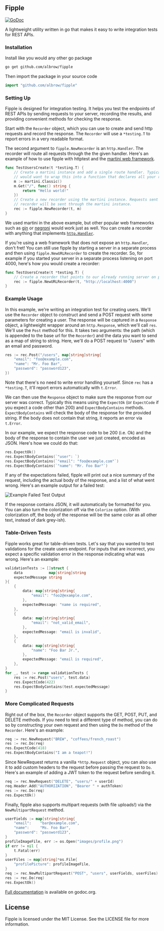 Fipple
------

[![GoDoc](https://godoc.org/github.com/albrow/fipple?status.svg)](https://godoc.org/github.com/albrow/fipple)

A lightweight utility written in go that makes it easy to write integration tests for REST APIs.

### Installation

Install like you would any other go package

``` bash
go get github.com/albrow/fipple
```

Then import the package in your source code

``` go
import "github.com/albrow/fipple"
```

### Setting Up

Fipple is designed for integration testing. It helps you test the endpoints of
REST APIs by sending requests to your server, recording the results, and
providing convenient methods for checking the response.

Start with the `Recorder` object, which you can use to create and send http
requests and record the response. The `Recorder` will use a `*testing.T` to
report errors in a very readable format.

The second argument to `fipple.NewRecorder` is an `http.Handler`. The recorder
will route all requests through the the given handler. Here's an example of how
to use fipple with httptest and the
[martini web framework](https://github.com/go-martini/martini).

```go
func TestUsersCreate(t *testing.T) {
	// Create a martini instance and add a single route handler. Typically you
	// would want to wrap this into a function that declares all your routes.
	m := martini.Classic()
	m.Get("/", func() string {
		return "Hello world!"
	})
	// Create a new recorder using the martini instance. Requests sent using the
	// recorder will be sent through the martini instance.
	rec := fipple.NewRecorder(t, m)
}
```

We used martini in the above example, but other popular web frameworks such as
[gin](https://github.com/gin-gonic/gin) or
[negroni](https://github.com/codegangsta/negroni) would work just as well.
You can create a recorder with anything that implements
[`http.Handler`](http://golang.org/pkg/net/http/#Handler).

If you're using a web framework that does not expose an `http.Handler`, don't
fret! You can still use fipple by starting a server in a separate process and
then using `fipple.NewURLRecorder` to create the recorder. So, for example if
you started your server in a separate process listening on port 4000, here's how
you would create a recorder:

```go
func TestUsersCreate(t *testing.T) {
	// Create a recorder that points to our already running server on port 4000.
	rec := fipple.NewURLRecorder(t, "http://localhost:4000")
}
```

### Example Usage

In this example, we're writing an integration test for creating users. We'll use
the `Recorder` object to construct and send a POST request with some parameters
for creating a user. The response will be captured in a `Response` object, a
lightweight wrapper around an `http.Response`, which we'll call `res`. We'll use
the `Post` method for this. It takes two arguments: the path (which is appended
to the base url for the `Recorder`) and the data you want to send as a map of
string to string. Here, we'll do a POST request to "/users" with
an email and password.

```go
res := rec.Post("/users", map[string]string{
	"email": "foo@example.com",
	"name": "Mr. Foo Bar",
	"password": "password123",
})
```

Note that there's no need to write error handling yourself. Since `rec` has a
`*testing.T`, it'll report errors automatically with `t.Error`.

We can then use the `Response` object to make sure the response from our server
was correct. Typically this means using the `ExpectOk` (or `ExpectCode` if you
expect a code other than 200) and `ExpectBodyContains` methods.
`ExpectBodyContains` will check the body of the response for the provided
string. If the body does not contain that string, it reports an error via
`t.Error`.

In our example, we expect the response code to be 200 (i.e. Ok) and the body of
the response to contain the user we just created, encoded as JSON. Here's how we
could do that:

```go
res.ExpectOk()
res.ExpectBodyContains(`"user": `)
res.ExpectBodyContains(`"email": "foo@example.com"`)
res.ExpectBodyContains(`"name": "Mr. Foo Bar"`)
```

If any of the expectations failed, fipple will print out a nice summary of the
request, including the actual body of the response, and a list of what went
wrong. Here's an example output for a failed test:

![Example Failed Test Output](http://oi59.tinypic.com/rj37kk.jpg)

If the response contains JSON, it will automatically be formatted for you. You
can also turn the colorization off via the `Colorize` option. (With colorization
off, the body of the response will be the same color as all other text, instead
of dark grey-ish).

### Table-Driven Tests

Fipple works great for table-driven tests. Let's say that you wanted to test
validations for the create users endpoint. For inputs that are incorrect, you
expect a specific validation error in the response indicating what was wrong.
Here's an example:

```go
validationTests := []struct {
	data            map[string]string
	expectedMessage string
}{
	{
		data: map[string]string{
			"email": "foo2@example.com",
		},
		expectedMessage: "name is required",
	},
	{
		data: map[string]string{
			"email": "not_valid_email",
		},
		expectedMessage: "email is invalid",
	},
	{
		data: map[string]string{
			"name": "Foo Bar Jr.",
		},
		expectedMessage: "email is required",
	},
}
for _, test := range validationTests {
	res := rec.Post("users", test.data)
	res.ExpectCode(422)
	res.ExpectBodyContains(test.expectedMessage)
}
```

### More Complicated Requests

Right out of the box, the `Recorder` object supports the GET, POST, PUT, and
DELETE methods. If you need to test a different type of method, you can do so by
constructing your own request and then using the `Do` method of the `Recorder`.
Here's an example:

```go
req := rec.NewRequest("BREW", "coffees/french_roast")
res := rec.Do(req)
res.ExpectCode(418)
res.ExpectBodyContains("I am a teapot!")
```

Since NewRequest returns a vanilla `*http.Request` object, you can also use it
to add custom headers to the request before passing the request to `Do`. Here's
an example of adding a JWT token to the request before sending it.

```go
req := rec.NewRequest("DELETE", "users/" + userId)
req.Header.Add("AUTHORIZATION", "Bearer " + authToken)
res := rec.Do(req)
res.ExpectOk()
```

Finally, fipple also supports multipart requests (with file uploads!) via the
`NewMultipartRequest` method.

```go
userFields := map[string]string{
	"email":    "bar@example.com",
	"name":     "Ms. Foo Bar",
	"password": "password123",
}
profileImageFile, err := os.Open("images/profile.png")
if err != nil {
	t.Fatal(err)
}
userFiles := map[string]*os.File{
	"profilePicture": profileImageFile,
}
req := rec.NewMultipartRequest("POST", "users", userFields, userFiles)
res := rec.Do(req)
res.ExpectOk()
```

[Full documentation](http://godoc.org/github.com/albrow/fipple) is available on
godoc.org.


License
-------

Fipple is licensed under the MIT License. See the LICENSE file for more
information.
